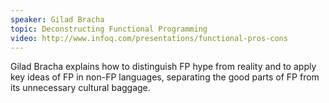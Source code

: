 ```yaml
---
speaker: Gilad Bracha
topic: Deconstructing Functional Programming
video: http://www.infoq.com/presentations/functional-pros-cons
---
```


Gilad Bracha explains how to distinguish FP hype from reality and to apply key ideas of FP in non-FP languages, separating the good parts of FP from its unnecessary cultural baggage.
